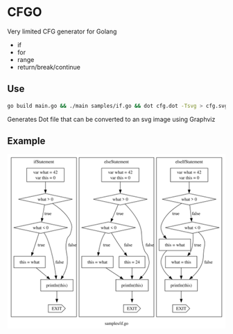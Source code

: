 # CFGO

Very limited CFG generator for Golang

* if
* for
* range
* return/break/continue

## Use

```sh
go build main.go && ./main samples/if.go && dot cfg.dot -Tsvg > cfg.svg
```

Generates Dot file that can be converted to an svg image using Graphviz

## Example

![example.svg](example.svg)

